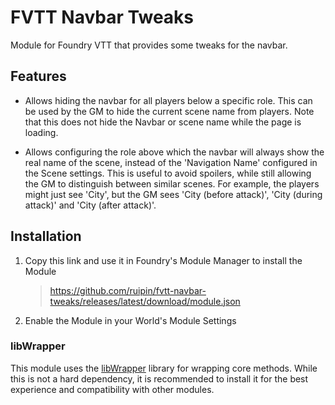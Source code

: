 # FVTT Navbar Tweaks
Module for Foundry VTT that provides some tweaks for the navbar.


## Features

* Allows hiding the navbar for all players below a specific role. This can be used by the GM to hide the current scene name from players. Note that this does not hide the Navbar or scene name while the page is loading.

* Allows configuring the role above which the navbar will always show the real name of the scene, instead of the 'Navigation Name' configured in the Scene settings. This is useful to avoid spoilers, while still allowing the GM to distinguish between similar scenes. For example, the players might just see 'City', but the GM sees 'City (before attack)', 'City (during attack)' and 'City (after attack)'.


## Installation
1. Copy this link and use it in Foundry's Module Manager to install the Module

    > https://github.com/ruipin/fvtt-navbar-tweaks/releases/latest/download/module.json

2. Enable the Module in your World's Module Settings


### libWrapper

This module uses the [libWrapper](https://github.com/ruipin/fvtt-lib-wrapper) library for wrapping core methods. While this is not a hard dependency, it is recommended to install it for the best experience and compatibility with other modules.